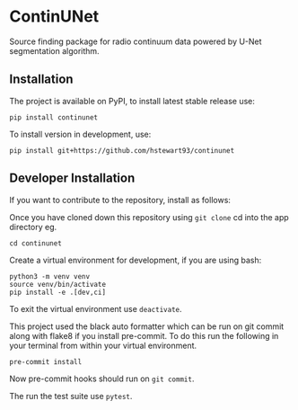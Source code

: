 # ContinUNet
Source finding package for radio continuum data powered by U-Net segmentation algorithm.

## Installation
The project is available on PyPI, to install latest stable release use:

```pip install continunet```

To install version in development, use:

```pip install git+https://github.com/hstewart93/continunet```

## Developer Installation
If you want to contribute to the repository, install as follows:

Once you have cloned down this repository using `git clone` cd into the app directory eg.

```
cd continunet
```

Create a virtual environment for development, if you are using bash:

```
python3 -m venv venv
source venv/bin/activate
pip install -e .[dev,ci]
```

To exit the virtual environment use `deactivate`.

This project used the black auto formatter which can be run on git commit along with flake8 if you install pre-commit. To do this run the following in your terminal from within your virtual environment.

```
pre-commit install
```

Now pre-commit hooks should run on `git commit`.

The run the test suite use `pytest`.